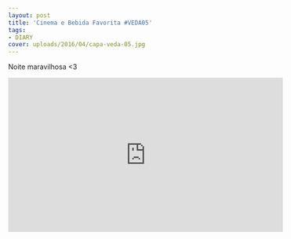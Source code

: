```yaml
---
layout: post
title: 'Cinema e Bebida Favorita #VEDA05'
tags:
- DIARY
cover: uploads/2016/04/capa-veda-05.jpg
---
```


Noite maravilhosa <3

<iframe width="560" height="315" src="https://www.youtube.com/embed/YqmzcLTTlUI" frameborder="0" allowfullscreen></iframe>
